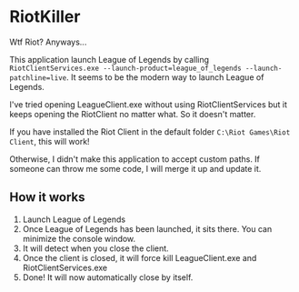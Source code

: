 # RiotKiller

Wtf Riot? Anyways...

This application launch League of Legends by calling `RiotClientServices.exe --launch-product=league_of_legends --launch-patchline=live`. It seems to be the modern way to launch League of Legends.

I've tried opening LeagueClient.exe without using RiotClientServices but it keeps opening the RiotClient no matter what. So it doesn't matter.

If you have installed the Riot Client in the default folder `C:\Riot Games\Riot Client`, this will work! 

Otherwise, I didn't make this application to accept custom paths. If someone can throw me some code, I will merge it up and update it.

## How it works

1. Launch League of Legends
2. Once League of Legends has been launched, it sits there. You can minimize the console window.
3. It will detect when you close the client.
4. Once the client is closed, it will force kill LeagueClient.exe and RiotClientServices.exe
5. Done! It will now automatically close by itself.